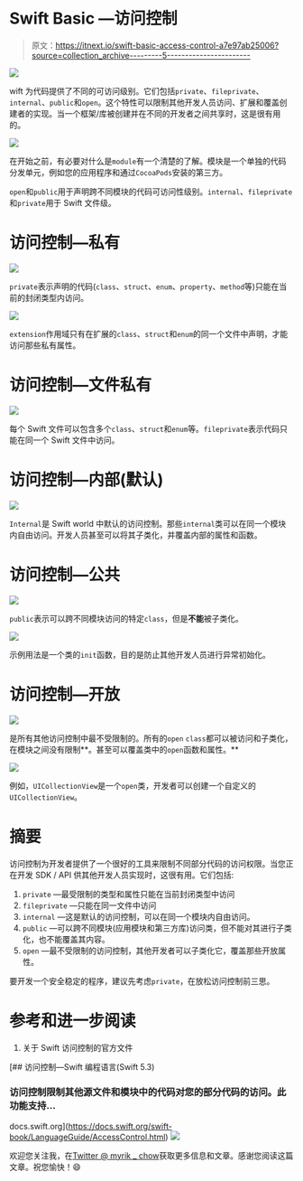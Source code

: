 # Swift Basic —访问控制

> 原文：<https://itnext.io/swift-basic-access-control-a7e97ab25006?source=collection_archive---------5----------------------->

![](img/1280317676c429df839f6bb0a01bac56.png)

wift 为代码提供了不同的可访问级别。它们包括`private`、`fileprivate`、`internal`、`public`和`open`。这个特性可以限制其他开发人员访问、扩展和覆盖创建者的实现。当一个框架/库被创建并在不同的开发者之间共享时，这是很有用的。

![](img/27cbaa05fedcf887930d44187e6236ef.png)

在开始之前，有必要对什么是`module`有一个清楚的了解。模块是一个单独的代码分发单元，例如您的应用程序和通过`CocoaPods`安装的第三方。

`open`和`public`用于声明跨不同模块的代码可访问性级别。`internal`、`fileprivate`和`private`用于 Swift 文件级。

# 访问控制—私有

![](img/6367ef8f0410e6bf6753a8c821e82a55.png)

`private`表示声明的代码(`class`、`struct`、`enum`、`property`、`method`等)只能在当前的封闭类型内访问。

![](img/a0efeae9cb8c7f43f1ef94c38fcaa27a.png)

`extension`作用域只有在扩展的`class`、`struct`和`enum`的同一个文件中声明，才能访问那些私有属性。

# 访问控制—文件私有

![](img/1b80c97fb09d1131937e2f1f0545c71a.png)

每个 Swift 文件可以包含多个`class`、`struct`和`enum`等。`fileprivate`表示代码只能在同一个 Swift 文件中访问。

# 访问控制—内部(默认)

![](img/052d2198233e2d7c4f7c4fee31f839be.png)

`Internal`是 Swift world 中默认的访问控制。那些`internal`类可以在同一个模块内自由访问。开发人员甚至可以将其子类化，并覆盖内部的属性和函数。

# 访问控制—公共

![](img/f6a17db4029ae6934c528ff27d62769d.png)

`public`表示可以跨不同模块访问的特定`class`，但是**不能**被子类化。

![](img/4dfa8725550d35cc596a3c3dfd263b5d.png)

示例用法是一个类的`init`函数，目的是防止其他开发人员进行异常初始化。

# 访问控制—开放

![](img/2a791199cf33294559b64a2fd0547371.png)

是所有其他访问控制中最不受限制的。所有的`open` `class`都可以被访问和子类化，在模块之间没有限制**。甚至可以覆盖类中的`open`函数和属性。**

![](img/c78cf9b3e63edacee552979fba4defc0.png)

例如，`UICollectionView`是一个`open`类，开发者可以创建一个自定义的`UICollectionView`。

# 摘要

访问控制为开发者提供了一个很好的工具来限制不同部分代码的访问权限。当您正在开发 SDK / API 供其他开发人员实现时，这很有用。它们包括:

1.  `private` —最受限制的类型和属性只能在当前封闭类型中访问
2.  `fileprivate` —只能在同一文件中访问
3.  `internal` —这是默认的访问控制，可以在同一个模块内自由访问。
4.  `public` —可以跨不同模块(应用模块和第三方库)访问类，但不能对其进行子类化，也不能覆盖其内容。
5.  `open` —最不受限制的访问控制，其他开发者可以子类化它，覆盖那些开放属性。

要开发一个安全稳定的程序，建议先考虑`private`，在放松访问控制前三思。

# 参考和进一步阅读

1.  关于 Swift 访问控制的官方文件

 [## 访问控制—Swift 编程语言(Swift 5.3)

### 访问控制限制其他源文件和模块中的代码对您的部分代码的访问。此功能支持…

docs.swift.org](https://docs.swift.org/swift-book/LanguageGuide/AccessControl.html) ![](img/e96aecd4afb2d35498d4891c9a580f2f.png)

欢迎您关注我，在[Twitter @ myrik _ chow](https://twitter.com/myrick_chow)获取更多信息和文章。感谢您阅读这篇文章。祝您愉快！😄